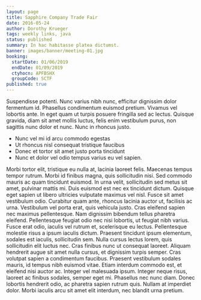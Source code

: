 ```yaml
---
layout: page
title: Sapphire Company Trade Fair
date: 2016-05-24
author: Dorothy Krueger
tags: weekly links, java
status: published
summary: In hac habitasse platea dictumst.
banner: images/banner/meeting-01.jpg
booking:
  startDate: 01/06/2019
  endDate: 01/09/2019
  ctyhocn: APFBSHX
  groupCode: SCTF
published: true
---
```

Suspendisse potenti. Nunc varius nibh nunc, efficitur dignissim dolor fermentum id. Phasellus condimentum euismod pretium. Vivamus vel lobortis ante. In eget quam ut turpis posuere fringilla sed ac lectus. Quisque gravida, diam sit amet mollis luctus, felis enim vestibulum purus, non sagittis nunc dolor et nunc. Nunc in rhoncus justo.

* Nunc vel mi id arcu commodo egestas
* Ut rhoncus nisl consequat tristique faucibus
* Donec et tortor sit amet justo porta tincidunt
* Nunc et dolor vel odio tempus varius eu vel sapien.

Morbi tortor elit, tristique eu nulla at, lacinia laoreet felis. Maecenas tempus tempor rutrum. Morbi id finibus magna, quis sollicitudin nisi. Sed commodo mauris ac quam tincidunt euismod. In urna velit, sollicitudin sed metus sit amet, pulvinar mattis mi. Duis euismod est nec ex tincidunt dictum. Quisque eget sapien ut libero ultricies vulputate maximus vel nisl. Fusce sit amet vestibulum odio. Curabitur quam ante, rhoncus lacinia auctor ut, facilisis ac urna. Vestibulum vel porta erat, quis vehicula justo. Cras eleifend sapien nec maximus pellentesque. Nam dignissim bibendum tellus pharetra eleifend.
Pellentesque feugiat odio nec nisi lobortis, ut feugiat nibh varius. Fusce erat odio, iaculis vel rutrum et, scelerisque eu lectus. Pellentesque molestie risus a ipsum iaculis dictum. Praesent tincidunt ipsum elementum, sodales est iaculis, sollicitudin sem. Nulla cursus lectus lorem, quis sollicitudin elit luctus nec. Cras finibus nunc ut consequat laoreet. Aliquam hendrerit augue sit amet nulla cursus, et dignissim turpis semper. Cras volutpat sapien a condimentum faucibus. Praesent vestibulum sodales mauris, id tempus nibh euismod vitae. Etiam interdum commodo est, et eleifend nisi auctor ac. Integer vel malesuada ipsum. Integer neque risus, laoreet ac finibus sodales, semper eget mi. Phasellus nec nunc diam. Donec lobortis hendrerit odio, ac pharetra sapien rutrum quis. Nullam at imperdiet dolor. Morbi iaculis arcu sit amet elit interdum, nec blandit urna pretium.

